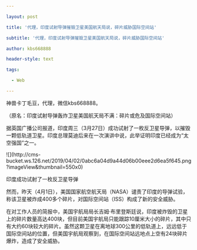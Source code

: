 ---
layout: post
title: '代理，印度试射导弹摧毁卫星美国航天局说，碎片威胁国际空间站'
subtitle: '代理，印度试射导弹摧毁卫星美国航天局说，碎片威胁国际空间站'
author: kbs668888
header-style: text
tags:
  - Web
---
神兽卡丁毛豆，代理，微信kbs668888。

（原名：印度试射导弹轰炸卫星美国航天局不满：碎片或危及国际空间站）

据英国广播公司报道，印度周三（3月27日）成功试射了一枚反卫星导弹，以摧毁一颗低轨道卫星。印度总理莫迪后来在一次演讲中说，此举证明印度已经成为“太空强国”之一。

![](http://cms-
bucket.ws.126.net/2019/04/02/0abc6a04d9a44d06b00eee2d6ea5f645.png?imageView&thumbnail=550x0)  

印度成功试射了一枚反卫星导弹

然而，昨天（4月1日），美国国家航空航天局（NASA）谴责了印度的导弹试验，称该卫星被炸成400多个碎片，对国际空间站（ISS）构成了新的安全威胁。

在对工作人员的简报中，美国宇航局局长吉姆·布里登斯廷说，印度被炸毁的卫星上的碎片数量高达400块，但目前美国宇航局只能跟踪10厘米大小的碎片，其中只有大约60块较大的碎片。虽然这颗卫星在离地球300公里的低轨道上，远远低于国际空间站的位置，但美国宇航局观察到，在国际空间站远地点上空有24块碎片爆炸，造成了安全威胁。

